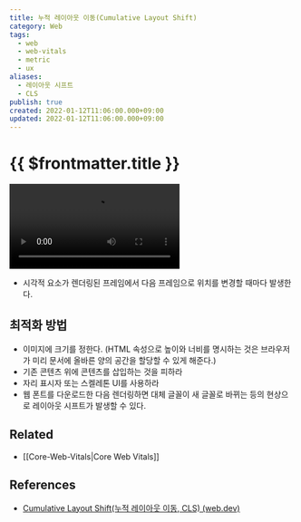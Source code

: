 ```yaml
---
title: 누적 레이아웃 이동(Cumulative Layout Shift)
category: Web
tags:
  - web
  - web-vitals
  - metric
  - ux
aliases:
  - 레이아웃 시프트
  - CLS
publish: true
created: 2022-01-12T11:06:00.000+09:00
updated: 2022-01-12T11:06:00.000+09:00
---
```


# {{ $frontmatter.title }}

![Layout Shift](https://storage.googleapis.com/web-dev-assets/layout-instability-api/layout-instability2.webm)

- 시각적 요소가 렌더링된 프레임에서 다음 프레임으로 위치를 변경할 때마다 발생한다.

## 최적화 방법

- 이미지에 크기를 정한다. (HTML 속성으로 높이와 너비를 명시하는 것은 브라우저가 미리 문서에 올바른 양의 공간을 할당할 수 있게 해준다.)
- 기존 콘텐츠 위에 콘텐츠를 삽입하는 것을 피하라
- 자리 표시자 또는 스켈레톤 UI를 사용하라
- 웹 폰트를 다운로드한 다음 렌더링하면 대체 글꼴이 새 글꼴로 바뀌는 등의 현상으로 레이아웃 시프트가 발생할 수 있다.

## Related

- [[Core-Web-Vitals|Core Web Vitals]]

## References

- [Cumulative Layout Shift(누적 레이아웃 이동, CLS) (web.dev)](https://web.dev/i18n/ko/cls/)
